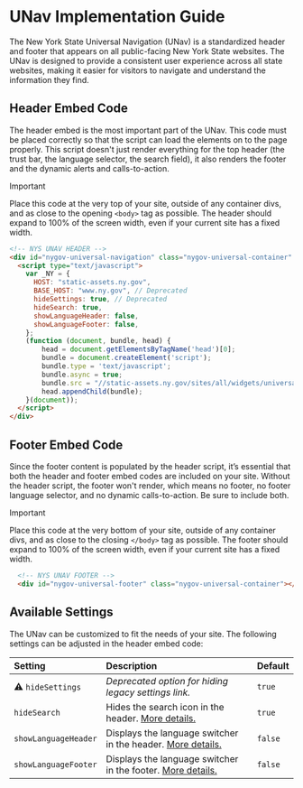 # UNav Implementation Guide

The New York State Universal Navigation (UNav) is a standardized header and footer that appears on all public-facing New York State websites. The UNav is designed to provide a consistent user experience across all state websites, making it easier for visitors to navigate and understand the information they find.

## Header Embed Code

The header embed is the most important part of the UNav. This code must be placed correctly so that the script can load the elements on to the page properly. This script doesn't just render everything for the top header (the trust bar, the language selector, the search field), it also renders the footer and the dynamic alerts and calls-to-action.

> [!IMPORTANT]  
> Place this code at the very top of your site, outside of any container divs, and as close to the opening `<body>` tag as possible. The header should expand to 100% of the screen width, even if your current site has a fixed width.

```html
<!-- NYS UNAV HEADER -->	
<div id="nygov-universal-navigation" class="nygov-universal-container" data-iframe="true" data-updated="2024-08-26 12:00">
  <script type="text/javascript">
    var _NY = {
      HOST: "static-assets.ny.gov",
      BASE_HOST: "www.ny.gov", // Deprecated
      hideSettings: true, // Deprecated
      hideSearch: true,
      showLanguageHeader: false,
      showLanguageFooter: false,
    };
    (function (document, bundle, head) {
        head = document.getElementsByTagName('head')[0];
        bundle = document.createElement('script');
        bundle.type = 'text/javascript';
        bundle.async = true;
        bundle.src = "//static-assets.ny.gov/sites/all/widgets/universal-navigation/js/dist/global-nav-bundle.js";
        head.appendChild(bundle);
    }(document));
  </script>
</div>
```

## Footer Embed Code

Since the footer content is populated by the header script, it’s essential that both the header and footer embed codes are included on your site. Without the header script, the footer won't render, which means no footer, no footer language selector, and no dynamic calls-to-action. Be sure to include both.

> [!IMPORTANT]
> Place this code at the very bottom of your site, outside of any container divs, and as close to the closing `</body>` tag as possible. The footer should expand to 100% of the screen width, even if your current site has a fixed width.

```html
  <!-- NYS UNAV FOOTER -->
  <div id="nygov-universal-footer" class="nygov-universal-container"></div>
```

## Available Settings

The UNav can be customized to fit the needs of your site. The following settings can be adjusted in the header embed code:

Setting | Description | Default
:--- | :--- | :---
:warning: `hideSettings` | _Deprecated option for hiding legacy settings link._ | `true`
`hideSearch` | Hides the search icon in the header. [More details.](/notes/search.md) | `true`
`showLanguageHeader` | Displays the language switcher in the header. [More details.](/notes/translate.md) | `false`
`showLanguageFooter` | Displays the language switcher in the footer. [More details.](/notes/translate.md) | `false`
